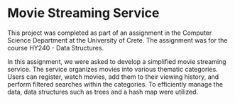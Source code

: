 # Movie Streaming Service

This project was completed as part of an assignment in the Computer Science Department at the University of Crete. The assignment was for the course HY240 - Data Structures.

In this assignment, we were asked to develop a simplified movie streaming service. The service organizes movies into various thematic categories. 
Users can register, watch movies, add them to their viewing history, and perform filtered searches within the categories. 
To efficiently manage the data, data structures such as trees and a hash map were utilized.
